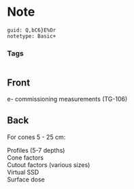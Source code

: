# Note
```
guid: Q,bC6}E%Or
notetype: Basic+
```

### Tags
```
```

## Front
e- commissioning measurements (TG-106)

## Back
For cones 5 - 25 cm:<div>Profiles (5-7 depths)</div><div>Cone factors</div><div>Cutout factors (various sizes)</div><div>Virtual SSD</div><div>Surface dose</div>
